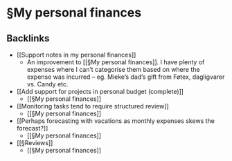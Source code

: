 # §My personal finances

## Backlinks
* [[Support notes in my personal finances]]
	* An improvement to [[§My personal finances]]. I have plenty of expenses where I can’t categorise them based on where the expense was incurred – eg. Mieke’s dad’s gift from Føtex, dagligvarer vs. Candy etc.
* [[Add support for projects in personal budget (complete)]]
	* [[§My personal finances]]
* [[Monitoring tasks tend to require structured review]]
	* [[§My personal finances]]
* [[Perhaps forecasting with vacations as monthly expenses skews the forecast?]]
	* [[§My personal finances]]
* [[§Reviews]]
	* [[§My personal finances]]

<!-- {BearID:02B16833-E751-4196-9B42-855A2916B88E-57470-00006138DDBD5568} -->
